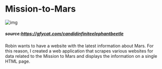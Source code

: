 # Mission-to-Mars


![img](CandidInfiniteElephantbeetle-mobile.gif)
##### source:https://gfycat.com/candidinfiniteelephantbeetle

Robin wants to have a website with the latest information about Mars. For this reason, I created a web application that scrapes various websites for data related to the Mission to Mars and displays the information on a single HTML page. 
